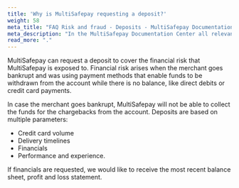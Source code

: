 ```yaml
---
title: 'Why is MultiSafepay requesting a deposit?'
weight: 58
meta_title: "FAQ Risk and fraud - Deposits - MultiSafepay Documentation Center"
meta_description: "In the MultiSafepay Documentation Center all relevant information regarding our Plugins and API. As well as Support pages for Payment Method, Tools and General Questions. You can also find the contact details of our Support Team and Integration Team."
read_more: "."
---
```


MultiSafepay can request a deposit to cover the financial risk that MultiSafepay is exposed to. Financial risk arises when the merchant goes bankrupt and was using payment methods that enable funds to be withdrawn from the account while there is no balance, like direct debits or credit card payments. 

In case the merchant goes bankrupt, MultiSafepay will not be able to collect the funds for the chargebacks from the account. Deposits are based on multiple parameters:

* Credit card volume
* Delivery timelines
* Financials
* Performance and experience. 

If financials are requested, we would like to receive the most recent balance sheet, profit and loss statement. 


